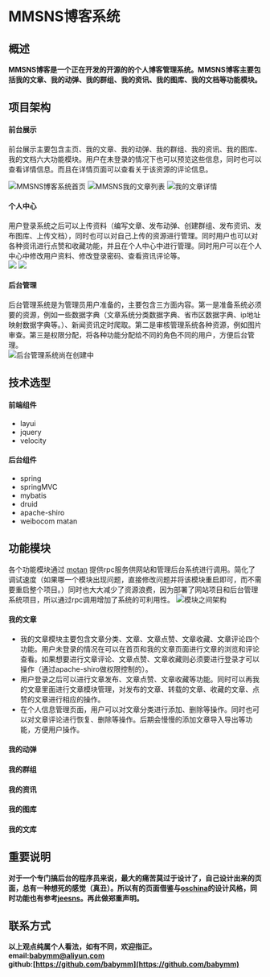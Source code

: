 # MMSNS博客系统

## 概述  
**MMSNS博客是一个正在开发的开源的的个人博客管理系统。MMSNS博客主要包括我的文章、我的动弹、我的群组、我的资讯、我的图库、我的文档等功能模块。**


## 项目架构
#### 前台展示
前台展示主要包含主页、我的文章、我的动弹、我的群组、我的资讯、我的图库、我的文档六大功能模块。用户在未登录的情况下也可以预览这些信息，同时也可以查看详情信息。而且在详情页面可以查看关于该资源的评论信息。   

![MMSNS博客系统首页](https://github.com/babymm/mmsns/blob/master/doc/images/index.png?raw=true)
![MMSNS我的文章列表](https://github.com/babymm/mmsns/blob/master/doc/images/article.png?raw=true)
![我的文章详情](https://github.com/babymm/mmsns/blob/master/doc/images/articleDetail.png?raw=true)

#### 个人中心
用户登录系统之后可以上传资料（编写文章、发布动弹、创建群组、发布资讯、发布图库、上传文档），同时也可以对自己上传的资源进行管理。同时用户也可以对各种资讯进行点赞和收藏功能，并且在个人中心中进行管理。同时用户可以在个人中心中修改用户资料、修改登录密码、查看资讯评论等。  
![](https://github.com/babymm/mmsns/blob/master/doc/images/myArticle.png?raw=true)
![](https://github.com/babymm/mmsns/blob/master/doc/images/admin.png?raw=true)

#### 后台管理
后台管理系统是为管理员用户准备的，主要包含三方面内容。第一是准备系统必须要的资源，例如一些数据字典（文章系统分类数据字典、省市区数据字典、ip地址映射数据字典等。）、新闻资讯定时爬取。第二是审核管理系统各种资源，例如图片审查。第三是权限分配，将各种功能分配给不同的角色不同的用户，方便后台管理。  
![后台管理系统尚在创建中]()

## 技术选型
#### 前端组件
- layui
- jquery
- velocity

#### 后台组件
- spring
- springMVC
- mybatis
- druid
- apache-shiro 
- weibocom matan

## 功能模块
各个功能模块通过 [motan](https://github.com/weibocom/motan) 提供rpc服务供网站和管理后台系统进行调用。简化了调试速度（如果哪一个模块出现问题，直接修改问题并将该模块重启即可，而不需要重启整个项目。）同时也大大减少了资源浪费，因为部署了网站项目和后台管理系统项目，所以通过rpc调用增加了系统的可利用性。
![模块之间架构](https://raw.githubusercontent.com/babymm/mmsns/master/doc/images/modular.png)
#### 我的文章
- 我的文章模块主要包含文章分类、文章、文章点赞、文章收藏、文章评论四个功能。用户未登录的情况在可以在首页和我的文章页面进行文章的浏览和评论查看。如果想要进行文章评论、文章点赞、文章收藏则必须要进行登录才可以操作（通过apache-shiro做权限控制的）。
- 用户登录之后可以进行文章发布、文章点赞、文章收藏等功能。同时可以再我的文章里面进行文章模块管理，对发布的文章、转载的文章、收藏的文章、点赞的文章进行相应的操作。
- 在个人信息管理页面，用户可以对文章分类进行添加、删除等操作。同时也可以对文章评论进行恢复、删除等操作。后期会慢慢的添加文章导入导出等功能，方便用户操作。

#### 我的动弹
#### 我的群组
#### 我的资讯
#### 我的图库
#### 我的文库  




## 重要说明
**对于一个专门搞后台的程序员来说，最大的痛苦莫过于设计了，自己设计出来的页面，总有一种想死的感觉（真丑）。所以有的页面借鉴与[oschina](http://www.oschina.net/)的设计风格，同时功能也有参考[jeesns](http://www.jeesns.cn/)。再此做郑重声明。**

## 联系方式
**以上观点纯属个人看法，如有不同，欢迎指正。  
email:<babymm@aliyun.com>  
github:[https://github.com/babymm](https://github.com/babymm)**